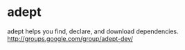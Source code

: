 adept
=====

adept helps you find, declare, and download dependencies.  http://groups.google.com/group/adept-dev/